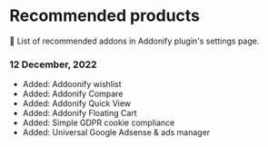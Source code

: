# Recommended products

💓 List of recommended addons in Addonify plugin's settings page. 

### 12 December, 2022

- Added: Addoonify wishlist
- Added: Addonify Compare
- Added: Addonify Quick View
- Added: Addonify Floating Cart
- Added: Simple GDPR cookie compliance
- Added: Universal Google Adsense & ads manager
